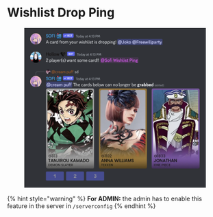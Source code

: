 # Wishlist Drop Ping

<figure><img src="../../.gitbook/assets/image (1) (1) (1) (1).png" alt=""><figcaption></figcaption></figure>

{% hint style="warning" %}
**For ADMIN:** the admin has to enable this feature in the server in `/serverconfig`
{% endhint %}
